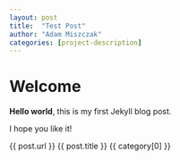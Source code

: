 ```yaml
---
layout: post
title:  "Test Post"
author: "Adam Miszczak"
categories: [project-description]
---
```


# Welcome

**Hello world**, this is my first Jekyll blog post.

I hope you like it!

{{ post.url }}
{{ post.title }}
{{ category[0] }}

